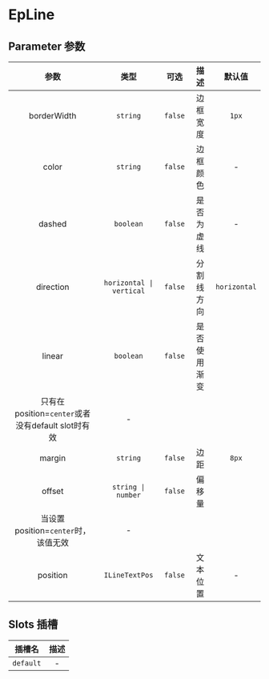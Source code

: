 # EpLine
## Parameter 参数
| 参数 | 类型 | 可选 | 描述 | 默认值 |
| :-------: | :-------: | :-------: | :-------: | :-------: |
| borderWidth | `string` | `false` | 边框宽度 | `1px`|
| color | `string` | `false` | 边框颜色 | -|
| dashed | `boolean` | `false` | 是否为虚线 | -|
| direction | `horizontal \| vertical` | `false` | 分割线方向 | `horizontal`|
| linear | `boolean` | `false` | 是否使用渐变
只有在position=`center`或者没有default slot时有效 | -|
| margin | `string` | `false` | 边距 | `8px`|
| offset | `string \| number` | `false` | 偏移量
当设置position=`center`时，该值无效 | -|
| position | `ILineTextPos` | `false` | 文本位置 | -|
## Slots 插槽
|    插槽名    |  描述   |
|:---------:|:-----:|
| `default` | - |
